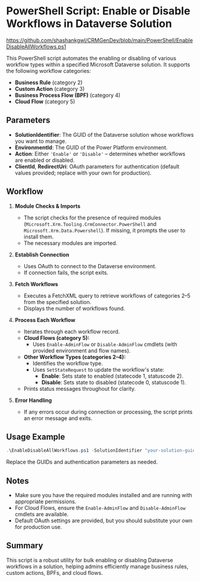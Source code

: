 # PowerShell Script: Enable or Disable Workflows in Dataverse Solution
https://github.com/shashankgwl/CRMGenDev/blob/main/PowerShell/EnableDisableAllWorkflows.ps1

This PowerShell script automates the enabling or disabling of various workflow types within a specified Microsoft Dataverse solution. It supports the following workflow categories:

- **Business Rule** (category 2)
- **Custom Action** (category 3)
- **Business Process Flow (BPF)** (category 4)
- **Cloud Flow** (category 5)

## Parameters

- **SolutionIdentifier**: The GUID of the Dataverse solution whose workflows you want to manage.
- **EnvironmentId**: The GUID of the Power Platform environment.
- **Action**: Either `'Enable'` or `'Disable'` – determines whether workflows are enabled or disabled.
- **ClientId**, **RedirectUri**: OAuth parameters for authentication (default values provided; replace with your own for production).

## Workflow

1. **Module Checks & Imports**
   - The script checks for the presence of required modules (`Microsoft.Xrm.Tooling.CrmConnector.PowerShell` and `Microsoft.Xrm.Data.Powershell`). If missing, it prompts the user to install them.
   - The necessary modules are imported.

2. **Establish Connection**
   - Uses OAuth to connect to the Dataverse environment.
   - If connection fails, the script exits.

3. **Fetch Workflows**
   - Executes a FetchXML query to retrieve workflows of categories 2–5 from the specified solution.
   - Displays the number of workflows found.

4. **Process Each Workflow**
   - Iterates through each workflow record.
   - **Cloud Flows (category 5):**
     - Uses `Enable-AdminFlow` or `Disable-AdminFlow` cmdlets (with provided environment and flow names).
   - **Other Workflow Types (categories 2–4):**
     - Identifies the workflow type.
     - Uses `SetStateRequest` to update the workflow's state:
       - **Enable**: Sets state to enabled (statecode 1, statuscode 2).
       - **Disable**: Sets state to disabled (statecode 0, statuscode 1).
   - Prints status messages throughout for clarity.

5. **Error Handling**
   - If any errors occur during connection or processing, the script prints an error message and exits.

## Usage Example

```powershell
.\EnableDisableAllWorkflows.ps1 -SolutionIdentifier "your-solution-guid" -EnvironmentId "your-environment-guid" -Action "Enable"
```

Replace the GUIDs and authentication parameters as needed.

## Notes

- Make sure you have the required modules installed and are running with appropriate permissions.
- For Cloud Flows, ensure the `Enable-AdminFlow` and `Disable-AdminFlow` cmdlets are available.
- Default OAuth settings are provided, but you should substitute your own for production use.

## Summary

This script is a robust utility for bulk enabling or disabling Dataverse workflows in a solution, helping admins efficiently manage business rules, custom actions, BPFs, and cloud flows.
